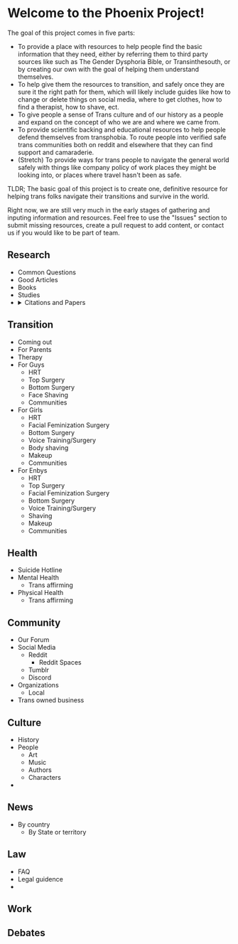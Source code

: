 # Welcome to the Phoenix Project!

The goal of this project comes in five parts: 
- To provide a place with resources to help people find the basic information that they need, either by referring them to third party sources like such as The Gender Dysphoria Bible, or Transinthesouth, or by creating our own with the goal of helping them understand themselves. 
- To help give them the resources to transition, and safely once they are sure it the right path for them, which will likely include guides like how to change or delete things on social media, where to get clothes, how to find a therapist, how to shave, ect. 
- To give people a sense of Trans culture and of our history as a people and expand on the concept of who we are and where we came from. 
- To provide scientific backing and educational resources to help people defend themselves from transphobia. To route people into verified safe trans communities both on reddit and elsewhere that they can find support and camaraderie. 
- (Stretch) To provide ways for trans people to navigate the general world safely with things like company policy of work places they might be looking into, or places where travel hasn't been as safe.

TLDR; The basic goal of this project is to create one, definitive resource for helping trans folks navigate their transitions and survive in the world.

Right now, we are still very much in the early stages of gathering and inputing information and resources. Feel free to use the "Issues" section to submit missing resources, create a pull request to add content, or contact us if you would like to be part of team.


## Research
<ul>
  <li>Common Questions</li>
  <li>Good Articles</li>
  <li>Books</li>
  <li>Studies</li>
  <li>
    <details>
      <summary>Citations and Papers</summary>
      <blockquote>
        <details> 
          <summary> 
            Physical Health
          </summary>
          <blockquote>
            <ul>
              <li><a href="research/citations/screening.md">Cancer Screening</a></li>
              <li><a href="research/citations/cancer.md">Cancer</a></li>
              <li><a href="research/citations/fertility.md">Fertility</a></li>
              <li><a href="research/citations/genetics.md">Genetics</a></li>
              <li><a href="research/citations/gynaecology.md">Gynaecology</a></li>
              <li><a href="research/citations/hiv.md">HIV</a></li>
              <li><a href="research/citations/intersex.md">Intersex Conditions</li>
              <li><a href="research/citations/other-medical.md">Other Medical Conditions</a></li>
              <li><a href="research/citations/siblings.md">Twins & Siblings</a></li>
            </ul> 
          </blockquote>
        </details>
        <details> 
          <summary>Mental Health</summary>
          <blockquote>
            <ul>
              <li><a href="research/citations/autism.md">Autism</a></li>
              <li><a href="research/citations/brains.md">Brains</a></li>
              <li><a href="research/citations/eating-disorder.md">Eating Disorders</a></li>
              <li><a href="research/citations/mental-health.md">General Mental Healt</a></li>
              <li><a href="research/citations/sexuality.md">Sexuality</a></li>
              <li><a href="research/citations/addiction.md">Substance Abuse & Addiction</a></li>
              <li><a href="research/citations/suicide.md">Suicide</a></li>
            </ul>
          </blockquote>
        </details>
        <details> 
          <summary>Transition</summary>
          <blockquote>
            <ul>
              <li><a href="research/citations/identity.md">Gender Identity</a></li>
              <li><a href="research/citations/hrt.md">HRT</a></li>
              <li><a href="research/citations/minors.md">Minors</a></li>
              <li><a href="research/citations/seniors.md">Older Adults</a></li>
              <li><a href="research/citations/research.md">Research</a></li>
              <li><a href="research/citations/surgery.md">Surgery</a></li>
              <li><a href="research/citations/voice.md">Voice</a></li>
            </ul>
          </blockquote>
          </details> 
          <details> 
            <summary>Living</summary>
            <blockquote>
              <ul>
                <li><a href="research/citations/causes.md">Etiology</a></li>
                <li><a href="research/citations/healthcare.md">Healthcare</a></li>
                <li><a href="research/citations/legislation.md">Legislation</a></li>
                <li><a href="research/citations/military.md">Military</a></li>
                <li><a href="research/citations/prisons.md">Prisons</a></li>
                <li><a href="research/citations/quality-of-life.md">Quality of Life</a></li>
                <li><a href="research/citations/demography.md">Sociodemographics</a></li>
                <li><a href="research/citations/sports.md">Sports</a></li>
                <li><a href="research/citations/transphobia.md">Transphobia & Discrimination</a></li>
              </ul>
            </blockquote>
          </details>
          <details> 
            <summary>Other</summary>
            <blockquote>
              <ul>
                <li><a href="research/citations/other.md">Other</a></li>
              </ul>
            </blockquote>
        </details>
      </blockquote>
    </details>
  </li>
</ul>


## Transition
  - Coming out
  - For Parents
  - Therapy
  - For Guys
    - HRT
    - Top Surgery
    - Bottom Surgery
    - Face Shaving
    - Communities
  - For Girls
    - HRT
    - Facial Feminization Surgery
    - Bottom Surgery
    - Voice Training/Surgery
    - Body shaving
    - Makeup
    - Communities
  - For Enbys
    - HRT
    - Top Surgery
    - Facial Feminization Surgery
    - Bottom Surgery
    - Voice Training/Surgery
    - Shaving
    - Makeup
    - Communities

## Health
  - Suicide Hotline
  - Mental Health
    - Trans affirming 
  - Physical Health
    - Trans affirming


## Community
  - Our Forum
  - Social Media
    - Reddit
      - Reddit Spaces
    - Tumblr
    - Discord
  - Organizations
    - Local
  - Trans owned business
  
## Culture
  - History
  - People
    - Art
    - Music
    - Authors
    - Characters
  - 

## News
  - By country
    - By State or territory

## Law
  - FAQ
  - Legal guidence
  - 

## Work

## Debates
